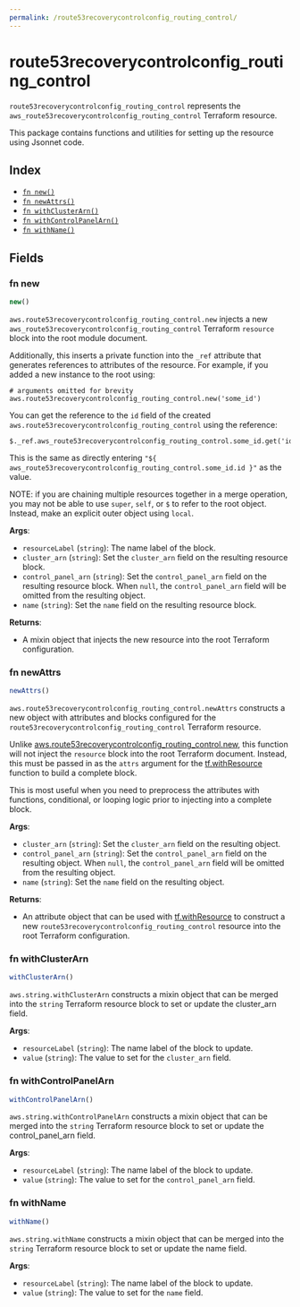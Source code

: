 ```yaml
---
permalink: /route53recoverycontrolconfig_routing_control/
---
```


# route53recoverycontrolconfig_routing_control

`route53recoverycontrolconfig_routing_control` represents the `aws_route53recoverycontrolconfig_routing_control` Terraform resource.



This package contains functions and utilities for setting up the resource using Jsonnet code.


## Index

* [`fn new()`](#fn-new)
* [`fn newAttrs()`](#fn-newattrs)
* [`fn withClusterArn()`](#fn-withclusterarn)
* [`fn withControlPanelArn()`](#fn-withcontrolpanelarn)
* [`fn withName()`](#fn-withname)

## Fields

### fn new

```ts
new()
```


`aws.route53recoverycontrolconfig_routing_control.new` injects a new `aws_route53recoverycontrolconfig_routing_control` Terraform `resource`
block into the root module document.

Additionally, this inserts a private function into the `_ref` attribute that generates references to attributes of the
resource. For example, if you added a new instance to the root using:

    # arguments omitted for brevity
    aws.route53recoverycontrolconfig_routing_control.new('some_id')

You can get the reference to the `id` field of the created `aws.route53recoverycontrolconfig_routing_control` using the reference:

    $._ref.aws_route53recoverycontrolconfig_routing_control.some_id.get('id')

This is the same as directly entering `"${ aws_route53recoverycontrolconfig_routing_control.some_id.id }"` as the value.

NOTE: if you are chaining multiple resources together in a merge operation, you may not be able to use `super`, `self`,
or `$` to refer to the root object. Instead, make an explicit outer object using `local`.

**Args**:
  - `resourceLabel` (`string`): The name label of the block.
  - `cluster_arn` (`string`): Set the `cluster_arn` field on the resulting resource block.
  - `control_panel_arn` (`string`): Set the `control_panel_arn` field on the resulting resource block. When `null`, the `control_panel_arn` field will be omitted from the resulting object.
  - `name` (`string`): Set the `name` field on the resulting resource block.

**Returns**:
- A mixin object that injects the new resource into the root Terraform configuration.


### fn newAttrs

```ts
newAttrs()
```


`aws.route53recoverycontrolconfig_routing_control.newAttrs` constructs a new object with attributes and blocks configured for the `route53recoverycontrolconfig_routing_control`
Terraform resource.

Unlike [aws.route53recoverycontrolconfig_routing_control.new](#fn-new), this function will not inject the `resource`
block into the root Terraform document. Instead, this must be passed in as the `attrs` argument for the
[tf.withResource](https://github.com/tf-libsonnet/core/tree/main/docs#fn-withresource) function to build a complete block.

This is most useful when you need to preprocess the attributes with functions, conditional, or looping logic prior to
injecting into a complete block.

**Args**:
  - `cluster_arn` (`string`): Set the `cluster_arn` field on the resulting object.
  - `control_panel_arn` (`string`): Set the `control_panel_arn` field on the resulting object. When `null`, the `control_panel_arn` field will be omitted from the resulting object.
  - `name` (`string`): Set the `name` field on the resulting object.

**Returns**:
  - An attribute object that can be used with [tf.withResource](https://github.com/tf-libsonnet/core/tree/main/docs#fn-withresource) to construct a new `route53recoverycontrolconfig_routing_control` resource into the root Terraform configuration.


### fn withClusterArn

```ts
withClusterArn()
```

`aws.string.withClusterArn` constructs a mixin object that can be merged into the `string`
Terraform resource block to set or update the cluster_arn field.



**Args**:
  - `resourceLabel` (`string`): The name label of the block to update.
  - `value` (`string`): The value to set for the `cluster_arn` field.


### fn withControlPanelArn

```ts
withControlPanelArn()
```

`aws.string.withControlPanelArn` constructs a mixin object that can be merged into the `string`
Terraform resource block to set or update the control_panel_arn field.



**Args**:
  - `resourceLabel` (`string`): The name label of the block to update.
  - `value` (`string`): The value to set for the `control_panel_arn` field.


### fn withName

```ts
withName()
```

`aws.string.withName` constructs a mixin object that can be merged into the `string`
Terraform resource block to set or update the name field.



**Args**:
  - `resourceLabel` (`string`): The name label of the block to update.
  - `value` (`string`): The value to set for the `name` field.
